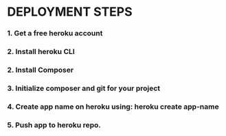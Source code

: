 # DEPLOYMENT STEPS

### 1. Get a free heroku account

### 2. Install heroku CLI

### 2. Install Composer

### 3. Initialize composer and git for your project

### 4. Create app name on heroku using: heroku create app-name

### 5. Push app to heroku repo.